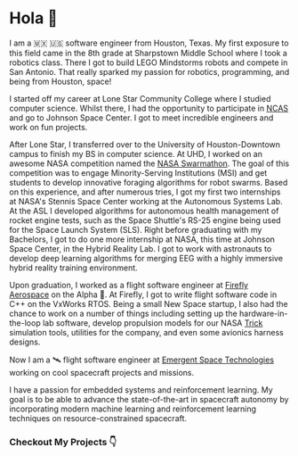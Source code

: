 # Hola 👋

I am a 🇲🇽 🇺🇸 software engineer from Houston, Texas. My first exposure to this field came in the 8th grade at Sharpstown Middle School where I took a robotics class. There I got to build LEGO Mindstorms robots and compete in San Antonio. That really sparked my passion for robotics, programming, and being from Houston, space!

I started off my career at Lone Star Community College where I studied computer science. Whilst there, I had the opportunity to participate in [NCAS](https://nasaostem.okstate.edu/legacy/alumni.html) and go to Johnson Space Center. I got to meet incredible engineers and work on fun projects.

After Lone Star, I transferred over to the University of Houston-Downtown campus to finish my BS in computer science. At UHD, I worked on an awesome NASA competition named the [NASA Swarmathon](http://nasaswarmathon.com). The goal of this competition was to engage Minority-Serving Institutions (MSI) and get students to develop innovative foraging algorithms for robot swarms. Based on this experience, and after numerous tries, I got my first two internships at NASA's Stennis Space Center working at the Autonomous Systems Lab. At the ASL I developed algorithms for autonomous health management of rocket engine tests, such as the Space Shuttle's RS-25 engine being used for the Space Launch System (SLS). Right before graduating with my Bachelors, I got to do one more internship at NASA, this time at Johnson Space Center, in the Hybrid Reality Lab. I got to work with astronauts to develop deep learning algorithms for merging EEG with a highly immersive hybrid reality training environment. 

Upon graduation, I worked as a flight software engineer at [Firefly Aerospace](https://firefly.com) on the Alpha 🚀. At Firefly, I got to write flight software code in C++ on the VxWorks RTOS. Being a small New Space startup, I also had the chance to work on a number of things including setting up the hardware-in-the-loop lab software, develop propulsion models for our NASA [Trick](https://github.com/nasa/trick) simulation tools, utilities for the company, and even some avionics harness designs.

Now I am a 🛰 flight software engineer at [Emergent Space Technologies](https://www.emergentspace.com/) working on cool spacecraft projects and missions.

I have a passion for embedded systems and reinforcement learning. My goal is to be able to advance the state-of-the-art in spacecraft autonomy by incorporating modern machine learning and reinforcement learning techniques on resource-constrained spacecraft.

### Checkout My Projects 👇
